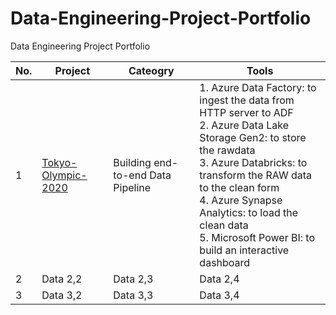 # Data-Engineering-Project-Portfolio
Data Engineering Project Portfolio

| No. | Project | Cateogry | Tools |
|----------|----------|----------|----------|
| 1 | [Tokyo-Olympic-2020](Hannah-Abi/Olympics-Data-Analysis---Azure-Data-Engineering (github.com)) | Building end-to-end Data Pipeline  |  1. Azure Data Factory: to ingest the data from HTTP server to ADF <br> 2. Azure Data Lake Storage Gen2: to store the rawdata <br> 3. Azure Databricks: to transform the RAW data to the clean form <br> 4. Azure Synapse Analytics: to load the clean data <br> 5. Microsoft Power BI: to build an interactive dashboard |
| 2 | Data 2,2 | Data 2,3 | Data 2,4 | Data 2,5 |
| 3 | Data 3,2 | Data 3,3 | Data 3,4 | Data 3,5 |


